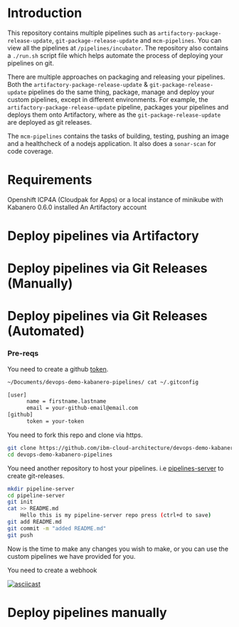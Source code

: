 # Introduction
This repository contains multiple pipelines such as `artifactory-package-release-update`, `git-package-release-update` and
`mcm-pipelines`. You can view all the pipelines at `/pipelines/incubator`. The repository also contains a `./run.sh` script file which helps automate the process of deploying your pipelines on git.

There are multiple approaches on packaging and releasing your pipelines. Both the `artifactory-package-release-update` & `git-package-release-update` pipelines do the same thing, package, manage
and deploy your custom pipelines, except in different environments. For example, the `artifactory-package-release-update` pipeline, packages your
 pipelines and deploys them onto Artifactory, where as the `git-package-release-update` are deployed as git releases.

The `mcm-pipelines` contains the tasks of building, testing, pushing an image and a healthcheck of a nodejs application. It also
does a `sonar-scan` for code coverage.

# Requirements
Openshift ICP4A (Cloudpak for Apps) or a local instance of minikube with Kabanero 0.6.0 installed
An Artifactory account

 
# Deploy pipelines via Artifactory

# Deploy pipelines via Git Releases (Manually)

# Deploy pipelines via Git Releases (Automated)
### Pre-reqs
You need to create a github [token](https://help.github.com/en/github/authenticating-to-github/creating-a-personal-access-token-for-the-command-line).
    
```bash
~/Documents/devops-demo-kabanero-pipelines/ cat ~/.gitconfig

[user]
      name = firstname.lastname
      email = your-github-email@email.com
[github]
      token = your-token
```
    

You need to fork this repo and clone via https.
    
```bash
git clone https://github.com/ibm-cloud-architecture/devops-demo-kabanero-pipelines 
cd devops-demo-kabanero-pipelines
```
You need another repository to host your pipelines. i.e [pipelines-server](https://github.com/oiricaud/pipeline-server/releases) to create git-releases.
  
``` bash
mkdir pipeline-server
cd pipeline-server
git init 
cat >> README.md
    Hello this is my pipeline-server repo press (ctrl+d to save)
git add README.md
git commit -m "added README.md"
git push
```

Now is the time to make any changes you wish to make, or you can use the custom pipelines we have provided for you.


You need to create a webhook

[![asciicast](https://asciinema.org/a/315675.svg)](https://asciinema.org/a/315675)

# Deploy pipelines manually 

